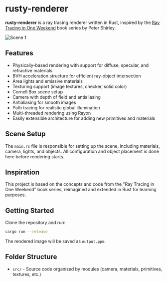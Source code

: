 # rusty-renderer

**rusty-renderer** is a ray tracing renderer written in Rust, inspired by the [Ray Tracing in One Weekend](https://raytracing.github.io/) book series by Peter Shirley.

![Scene 1](examples/scene1.png)

## Features

- Physically-based rendering with support for diffuse, specular, and refractive materials
- BVH acceleration structure for efficient ray-object intersection
- Area lights and emissive materials
- Texturing support (image textures, checker, solid color)
- Cornell Box scene setup
- Camera with depth of field and antialiasing
- Antialiasing for smooth images
- Path tracing for realistic global illumination
- Multi-threaded rendering using Rayon
- Easily extensible architecture for adding new primitives and materials

## Scene Setup

The `main.rs` file is responsible for setting up the scene, including materials, camera, lights, and objects. All configuration and object placement is done here before rendering starts.

## Inspiration

This project is based on the concepts and code from the "Ray Tracing in One Weekend" book series, reimagined and extended in Rust for learning purposes.

## Getting Started

Clone the repository and run:

```sh
cargo run --release
```

The rendered image will be saved as `output.ppm`.

## Folder Structure

- `src/` - Source code organized by modules (camera, materials, primitives, textures, etc.)

##